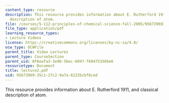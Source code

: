 ```yaml
---
content_type: resource
description: This resource provides information about E. Rutherford 1911, and classical
  description of atom.
file: /courses/5-112-principles-of-chemical-science-fall-2005/9567396935c127c29a7a6222bcbf6ced_lecture2.pdf
file_type: application/pdf
learning_resource_types:
- Lecture Videos
license: https://creativecommons.org/licenses/by-nc-sa/4.0/
ocw_type: OCWFile
parent_title: Video Lectures
parent_type: CourseSection
parent_uid: 0f6eafa3-3e90-56ec-6097-f69475356be6
resourcetype: Document
title: lecture2.pdf
uid: 95673969-35c1-27c2-9a7a-6222bcbf6ced
---
```

This resource provides information about E. Rutherford 1911, and classical description of atom.